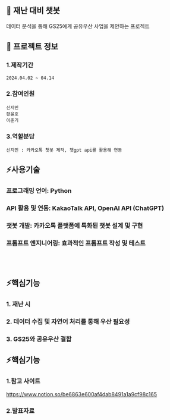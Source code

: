 

<!--## Hi there 👋
**jiminnnnnn/jiminnnnnn** is a ✨ _special_ ✨ repository because its `README.md` (this file) appears on your GitHub profile.

Here are some ideas to get you started:

- 🔭 I’m currently working on ...
- 🌱 I’m currently learning ...
- 👯 I’m looking to collaborate on ...
- 🤔 I’m looking for help with ...
- 💬 Ask me about ...
- 📫 How to reach me: ...
- 😄 Pronouns: ...
- ⚡ Fun fact: ...
-->


## 👋 재난 대비 챗봇
데이터 분석을 통해 GS25에게 공유우산 사업을 제안하는 프로젝트

## 🌱 프로젝트 정보
### 1.제작기간
	2024.04.02 ~ 04.14
### 2.참여인원
	신지민
 	황윤호
  	이준기
### 3.역할분담
	신지민 : 카카오톡 챗봇 제작, 챗gpt api를 활용해 연동

## ⚡사용기술
### 프로그래밍 언어: Python 
### API 활용 및 연동: KakaoTalk API, OpenAI API (ChatGPT) 
### 챗봇 개발: 카카오톡 플랫폼에 특화된 챗봇 설계 및 구현 
### 프롬프트 엔지니어링: 효과적인 프롬프트 작성 및 테스트
<br/>
<br/>

## ⚡핵심기능
### 	1. 재난 시 
### 	2. 데이터 수집 및 자연어 처리를 통해 우산 필요성
###  	3. GS25와 공유우산 결합
   
## ⚡핵심기능
### 	1.참고 사이트
<https://www.notion.so/be6863e600af4dab8491a1a9cf98c165>
### 	2.발표자료
 
